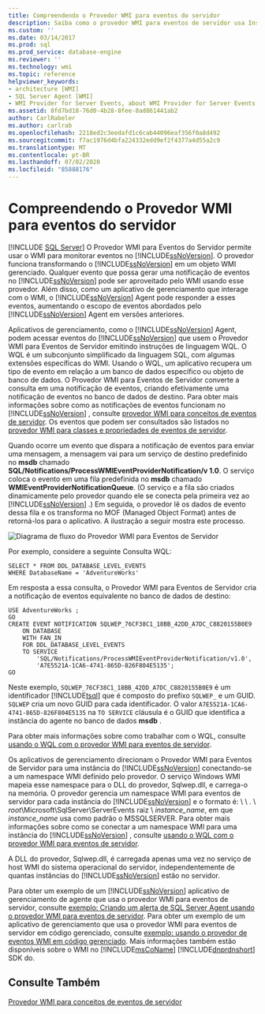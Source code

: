 ```yaml
---
title: Compreendendo o Provedor WMI para eventos do servidor
description: Saiba como o provedor WMI para eventos de servidor usa Instrumentação de Gerenciamento do Windows para monitorar eventos ao transformar SQL Server em um objeto WMI gerenciado.
ms.custom: ''
ms.date: 03/14/2017
ms.prod: sql
ms.prod_service: database-engine
ms.reviewer: ''
ms.technology: wmi
ms.topic: reference
helpviewer_keywords:
- architecture [WMI]
- SQL Server Agent [WMI]
- WMI Provider for Server Events, about WMI Provider for Server Events
ms.assetid: 8fd7bd18-76d0-4b28-8fee-8ad861441ab2
author: CarlRabeler
ms.author: carlrab
ms.openlocfilehash: 2218ed2c3eedafd1c6cab44096eaf356f0a8d492
ms.sourcegitcommit: f7ac1976d4bfa224332edd9ef2f4377a4d55a2c9
ms.translationtype: MT
ms.contentlocale: pt-BR
ms.lasthandoff: 07/02/2020
ms.locfileid: "85888176"
---
```

# <a name="understanding-the-wmi-provider-for-server-events"></a>Compreendendo o Provedor WMI para eventos do servidor
[!INCLUDE [SQL Server](../../includes/applies-to-version/sqlserver.md)]
  O Provedor WMI para Eventos do Servidor permite usar o WMI para monitorar eventos no [!INCLUDE[ssNoVersion](../../includes/ssnoversion-md.md)]. O provedor funciona transformando o [!INCLUDE[ssNoVersion](../../includes/ssnoversion-md.md)] em um objeto WMI gerenciado. Qualquer evento que possa gerar uma notificação de eventos no [!INCLUDE[ssNoVersion](../../includes/ssnoversion-md.md)] pode ser aproveitado pelo WMI usando esse provedor. Além disso, como um aplicativo de gerenciamento que interage com o WMI, o [!INCLUDE[ssNoVersion](../../includes/ssnoversion-md.md)] Agent pode responder a esses eventos, aumentando o escopo de eventos abordados pelo [!INCLUDE[ssNoVersion](../../includes/ssnoversion-md.md)] Agent em versões anteriores.  
  
 Aplicativos de gerenciamento, como o [!INCLUDE[ssNoVersion](../../includes/ssnoversion-md.md)] Agent, podem acessar eventos do [!INCLUDE[ssNoVersion](../../includes/ssnoversion-md.md)] que usem o Provedor WMI para Eventos de Servidor emitindo instruções de linguagem WQL. O WQL é um subconjunto simplificado da linguagem SQL, com algumas extensões específicas do WMI. Usando o WQL, um aplicativo recupera um tipo de evento em relação a um banco de dados específico ou objeto de banco de dados. O Provedor WMI para Eventos de Servidor converte a consulta em uma notificação de eventos, criando efetivamente uma notificação de eventos no banco de dados de destino. Para obter mais informações sobre como as notificações de eventos funcionam no [!INCLUDE[ssNoVersion](../../includes/ssnoversion-md.md)] , consulte [provedor WMI para conceitos de eventos de servidor](https://technet.microsoft.com/library/ms180560.aspx). Os eventos que podem ser consultados são listados no [provedor WMI para classes e propriedades de eventos de servidor](../../relational-databases/wmi-provider-server-events/wmi-provider-for-server-events-classes-and-properties.md).  
  
 Quando ocorre um evento que dispara a notificação de eventos para enviar uma mensagem, a mensagem vai para um serviço de destino predefinido no **msdb** chamado **SQL/Notifications/ProcessWMIEventProviderNotification/v 1.0**. O serviço coloca o evento em uma fila predefinida no **msdb** chamado **WMIEventProviderNotificationQueue**. (O serviço e a fila são criados dinamicamente pelo provedor quando ele se conecta pela primeira vez ao [!INCLUDE[ssNoVersion](../../includes/ssnoversion-md.md)] .) Em seguida, o provedor lê os dados de evento dessa fila e os transforma no MOF (Managed Object Format) antes de retorná-los para o aplicativo. A ilustração a seguir mostra este processo.  
  
 ![Diagrama de fluxo do Provedor WMI para Eventos de Servidor](../../relational-databases/wmi-provider-server-events/media/wmi-provider-functional-spec.gif "Diagrama de fluxo do Provedor WMI para Eventos de Servidor")  
  
 Por exemplo, considere a seguinte Consulta WQL:  
  
```  
SELECT * FROM DDL_DATABASE_LEVEL_EVENTS  
WHERE DatabaseName = 'AdventureWorks'  
```  
  
 Em resposta a essa consulta, o Provedor WMI para Eventos de Servidor cria a notificação de eventos equivalente no banco de dados de destino:  
  
```  
USE AdventureWorks ;  
GO  
CREATE EVENT NOTIFICATION SQLWEP_76CF38C1_18BB_42DD_A7DC_C8820155B0E9  
    ON DATABASE  
    WITH FAN_IN  
    FOR DDL_DATABASE_LEVEL_EVENTS  
    TO SERVICE  
        'SQL/Notifications/ProcessWMIEventProviderNotification/v1.0',   
        'A7E5521A-1CA6-4741-865D-826F804E5135';  
GO  
```  
  
 Neste exemplo, `SQLWEP_76CF38C1_18BB_42DD_A7DC_C8820155B0E9` é um identificador [!INCLUDE[tsql](../../includes/tsql-md.md)] que é composto do prefixo `SQLWEP_` e um GUID. `SQLWEP` cria um novo GUID para cada identificador. O valor `A7E5521A-1CA6-4741-865D-826F804E5135` na `TO SERVICE` cláusula é o GUID que identifica a instância do agente no banco de dados **msdb** .  
  
 Para obter mais informações sobre como trabalhar com o WQL, consulte [usando o WQL com o provedor WMI para eventos de servidor](https://technet.microsoft.com/library/ms180524\(v=sql.105\).aspx).  
  
 Os aplicativos de gerenciamento direcionam o Provedor WMI para Eventos de Servidor para uma instância do [!INCLUDE[ssNoVersion](../../includes/ssnoversion-md.md)] conectando-se a um namespace WMI definido pelo provedor. O serviço Windows WMI mapeia esse namespace para o DLL do provedor, Sqlwep.dll, e carrega-o na memória. O provedor gerencia um namespace WMI para eventos de servidor para cada instância do [!INCLUDE[ssNoVersion](../../includes/ssnoversion-md.md)] e o formato é: \\ \\ . \\ *root*\Microsoft\SqlServer\ServerEvents raiz \\ *instance_name*, em que *instance_name* usa como padrão o MSSQLSERVER. Para obter mais informações sobre como se conectar a um namespace WMI para uma instância do [!INCLUDE[ssNoVersion](../../includes/ssnoversion-md.md)] , consulte [usando o WQL com o provedor WMI para eventos de servidor](https://technet.microsoft.com/library/ms180524\(v=sql.105\).aspx).  
  
 A DLL do provedor, Sqlwep.dll, é carregada apenas uma vez no serviço de host WMI do sistema operacional do servidor, independentemente de quantas instâncias do [!INCLUDE[ssNoVersion](../../includes/ssnoversion-md.md)] estão no servidor.  
  
 Para obter um exemplo de um [!INCLUDE[ssNoVersion](../../includes/ssnoversion-md.md)] aplicativo de gerenciamento de agente que usa o provedor WMI para eventos de servidor, consulte [exemplo: Criando um alerta de SQL Server Agent usando o provedor WMI para eventos de servidor](https://technet.microsoft.com/library/ms186385.aspx). Para obter um exemplo de um aplicativo de gerenciamento que usa o provedor WMI para eventos de servidor em código gerenciado, consulte [exemplo: usando o provedor de eventos WMI em código gerenciado](https://technet.microsoft.com/library/ms179315.aspx). Mais informações também estão disponíveis sobre o WMI no [!INCLUDE[msCoName](../../includes/msconame-md.md)] [!INCLUDE[dnprdnshort](../../includes/dnprdnshort-md.md)] SDK do.  
  
## <a name="see-also"></a>Consulte Também  
 [Provedor WMI para conceitos de eventos de servidor](https://technet.microsoft.com/library/ms180560.aspx)  
  
  
